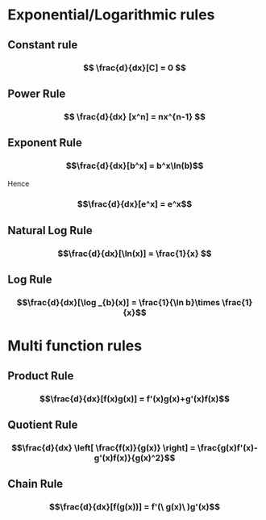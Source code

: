 
# Exponential/Logarithmic rules

## Constant rule
### $$ \frac{d}{dx}[C] = 0 $$
## Power Rule
### $$ \frac{d}{dx} [x^n] = nx^{n-1} $$


## Exponent Rule
### $$\frac{d}{dx}[b^x] = b^x\ln(b)$$
Hence
### $$\frac{d}{dx}[e^x] = e^x$$
## Natural Log Rule
### $$\frac{d}{dx}[\ln(x)] = \frac{1}{x} $$
## Log Rule
### $$\frac{d}{dx}[\log _{b}(x)] = \frac{1}{\ln b}\times \frac{1}{x}$$
# Multi function rules
## Product Rule
### $$\frac{d}{dx}[f(x)g(x)] = f'(x)g(x)+g'(x)f(x)$$
## Quotient Rule
### $$\frac{d}{dx} \left[ \frac{f(x)}{g(x)} \right] = \frac{g(x)f'(x)-g'(x)f(x)}{g(x)^2}$$
## Chain Rule
### $$\frac{d}{dx}[f(g(x))] = f'(\ g(x)\ )g'(x)$$
